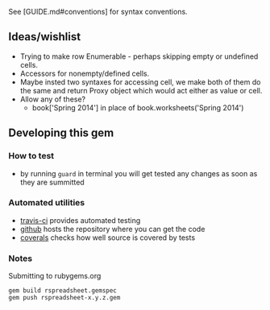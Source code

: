 See [GUIDE.md#conventions] for syntax conventions.

## Ideas/wishlist

  * Trying to make row Enumerable - perhaps skipping empty or undefined cells.
  * Accessors for nonempty/defined cells.
  * Maybe insted two syntaxes for accessing cell, we make both of them do the same and return Proxy object which would act either as value or cell.
  * Allow any of these? 
    * book['Spring 2014'] in place of book.worksheets('Spring 2014')
 
## Developing this gem

### How to test

  * by running <code>guard</code> in terminal you will get tested any changes as soon as they are summitted

### Automated utilities
 
  * [travis-ci](https://travis-ci.org/gorn/rspreadsheet/jobs/25375065) provides automated testing
  * [github](https://github.com/gorn/rspreadsheet) hosts the repository where you can get the code
  * [coverals](https://coveralls.io/r/gorn/rspreadsheet) checks how well source is covered by tests

### Notes

Submitting to rubygems.org

    gem build rspreadsheet.gemspec
    gem push rspreadsheet-x.y.z.gem

